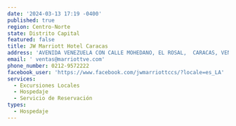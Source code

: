 ```yaml
---
date: '2024-03-13 17:19 -0400'
published: true
region: Centro-Norte
state: Distrito Capital
featured: false
title: JW Marriott Hotel Caracas
address: 'AVENIDA VENEZUELA CON CALLE MOHEDANO, EL ROSAL,  CARACAS, VENEZUELA, 1060'
email: ' ventas@marriottve.com'
phone_number: 0212-9572222
facebook_user: 'https://www.facebook.com/jwmarriottccs/?locale=es_LA'
services:
  - Excursiones Locales
  - Hospedaje
  - Servicio de Reservación
types:
  - Hospedaje
---
```

